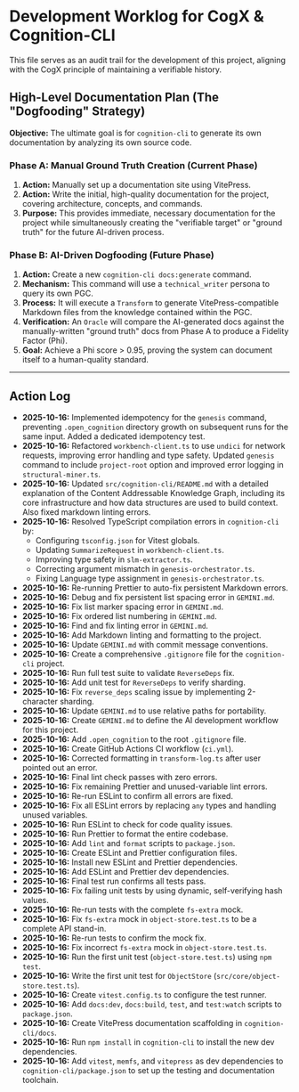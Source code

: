 # Development Worklog for CogX & Cognition-CLI

This file serves as an audit trail for the development of this project, aligning with the CogX principle of maintaining a verifiable history.

## High-Level Documentation Plan (The "Dogfooding" Strategy)

**Objective:** The ultimate goal is for `cognition-cli` to generate its own documentation by analyzing its own source code.

### Phase A: Manual Ground Truth Creation (Current Phase)

1. **Action:** Manually set up a documentation site using VitePress.
2. **Action:** Write the initial, high-quality documentation for the project, covering architecture, concepts, and commands.
3. **Purpose:** This provides immediate, necessary documentation for the project while simultaneously creating the "verifiable target" or "ground truth" for the future AI-driven process.

### Phase B: AI-Driven Dogfooding (Future Phase)

1. **Action:** Create a new `cognition-cli docs:generate` command.
2. **Mechanism:** This command will use a `technical_writer` persona to query its own PGC.
3. **Process:** It will execute a `Transform` to generate VitePress-compatible Markdown files from the knowledge contained within the PGC.
4. **Verification:** An `Oracle` will compare the AI-generated docs against the manually-written "ground truth" docs from Phase A to produce a Fidelity Factor (Phi).
5. **Goal:** Achieve a Phi score > 0.95, proving the system can document itself to a human-quality standard.

---

## Action Log

- **2025-10-16:** Implemented idempotency for the `genesis` command, preventing `.open_cognition` directory growth on subsequent runs for the same input. Added a dedicated idempotency test. 
- **2025-10-16:** Refactored `workbench-client.ts` to use `undici` for network requests, improving error handling and type safety. Updated `genesis` command to include `project-root` option and improved error logging in `structural-miner.ts`.
- **2025-10-16:** Updated `src/cognition-cli/README.md` with a detailed explanation of the Content Addressable Knowledge Graph, including its core infrastructure and how data structures are used to build context. Also fixed markdown linting errors.
- **2025-10-16:** Resolved TypeScript compilation errors in `cognition-cli` by:
  - Configuring `tsconfig.json` for Vitest globals.
  - Updating `SummarizeRequest` in `workbench-client.ts`.
  - Improving type safety in `slm-extractor.ts`.
  - Correcting argument mismatch in `genesis-orchestrator.ts`.
  - Fixing Language type assignment in `genesis-orchestrator.ts`.
- **2025-10-16:** Re-running Prettier to auto-fix persistent Markdown errors.
- **2025-10-16:** Debug and fix persistent list spacing error in `GEMINI.md`.
- **2025-10-16:** Fix list marker spacing error in `GEMINI.md`.
- **2025-10-16:** Fix ordered list numbering in `GEMINI.md`.
- **2025-10-16:** Find and fix linting error in `GEMINI.md`.
- **2025-10-16:** Add Markdown linting and formatting to the project.
- **2025-10-16:** Update `GEMINI.md` with commit message conventions.
- **2025-10-16:** Create a comprehensive `.gitignore` file for the `cognition-cli` project.
- **2025-10-16:** Run full test suite to validate `ReverseDeps` fix.
- **2025-10-16:** Add unit test for `ReverseDeps` to verify sharding.
- **2025-10-16:** Fix `reverse_deps` scaling issue by implementing 2-character sharding.
- **2025-10-16:** Update `GEMINI.md` to use relative paths for portability.
- **2025-10-16:** Create `GEMINI.md` to define the AI development workflow for this project.
- **2025-10-16:** Add `.open_cognition` to the root `.gitignore` file.
- **2025-10-16:** Create GitHub Actions CI workflow (`ci.yml`).
- **2025-10-16:** Corrected formatting in `transform-log.ts` after user pointed out an error.
- **2025-10-16:** Final lint check passes with zero errors.
- **2025-10-16:** Fix remaining Prettier and unused-variable lint errors.
- **2025-10-16:** Re-run ESLint to confirm all errors are fixed.
- **2025-10-16:** Fix all ESLint errors by replacing `any` types and handling unused variables.
- **2025-10-16:** Run ESLint to check for code quality issues.
- **2025-10-16:** Run Prettier to format the entire codebase.
- **2025-10-16:** Add `lint` and `format` scripts to `package.json`.
- **2025-10-16:** Create ESLint and Prettier configuration files.
- **2025-10-16:** Install new ESLint and Prettier dependencies.
- **2025-10-16:** Add ESLint and Prettier dev dependencies.
- **2025-10-16:** Final test run confirms all tests pass.
- **2025-10-16:** Fix failing unit tests by using dynamic, self-verifying hash values.
- **2025-10-16:** Re-run tests with the complete `fs-extra` mock.
- **2025-10-16:** Fix `fs-extra` mock in `object-store.test.ts` to be a complete API stand-in.
- **2025-10-16:** Re-run tests to confirm the mock fix.
- **2025-10-16:** Fix incorrect `fs-extra` mock in `object-store.test.ts`.
- **2025-10-16:** Run the first unit test (`object-store.test.ts`) using `npm test`.
- **2025-10-16:** Write the first unit test for `ObjectStore` (`src/core/object-store.test.ts`).
- **2025-10-16:** Create `vitest.config.ts` to configure the test runner.
- **2025-10-16:** Add `docs:dev`, `docs:build`, `test`, and `test:watch` scripts to `package.json`.
- **2025-10-16:** Create VitePress documentation scaffolding in `cognition-cli/docs`.
- **2025-10-16:** Run `npm install` in `cognition-cli` to install the new dev dependencies.
- **2025-10-16:** Add `vitest`, `memfs`, and `vitepress` as dev dependencies to `cognition-cli/package.json` to set up the testing and documentation toolchain.
